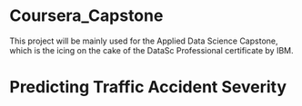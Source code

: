 # Coursera_Capstone
This project will be mainly used for the Applied Data Science Capstone, which is the icing on the cake of the DataSc Professional certificate by IBM.

# Predicting Traffic Accident Severity

